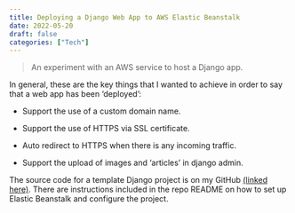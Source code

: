 ```yaml
---
title: Deploying a Django Web App to AWS Elastic Beanstalk
date: 2022-05-20
draft: false
categories: ["Tech"]
---
```


> An experiment with an AWS service to host a Django app.

In general, these are the key things that I wanted to achieve in order to say that a web app has been ‘deployed’:

- Support the use of a custom domain name.

- Support the use of HTTPS via SSL certificate.

- Auto redirect to HTTPS when there is any incoming traffic.

- Support the upload of images and ‘articles’ in django admin.

The source code for a template Django project is on my GitHub [(linked here)](https://github.com/matthewmiled/django-aws-eb-cookie-cutter). There are instructions included in the repo README on how to set up Elastic Beanstalk and configure the project.


